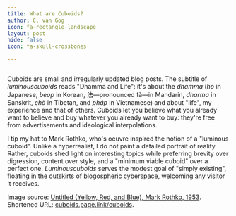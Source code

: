 ```yaml
---
title: What are Cuboids?
author: C. van Gog
icon: fa-rectangle-landscape
layout: post
hide: false
icon: fa-skull-crossbones

---
```


<span class="image left"><img src="{{ 'assets/images/untitled-yrb.jpg' | relative_url }}" alt="" /></span>

<p>Cuboids are small and irregularly updated blog posts. The subtitle of <i>luminouscuboids</i> reads "Dhamma and Life": it's about the <i>dhamma</i> (<i>hō</i> in Japanese, <i>beop</i> in Korean, 法—pronounced fǎ—in Mandarin, <i>dharma</i> in Sanskrit, <i>chö</i> in Tibetan, and <i>pháp</i> in Vietnamese) and about "life", my experience and that of others. Cuboids let you believe what you already want to believe and buy whatever you already want to buy: they're free from advertisements and ideological interpolations.</p>

<p>I tip my hat to Mark Rothko, who's oeuvre inspired the notion of a "luminous cuboid". Unlike a hyperrealist, I do not paint a detailed portrait of reality. Rather, cuboids shed light on interesting topics while preferring brevity over digression, content over style, and a "minimum viable cuboid" over a perfect one. <i>Luminouscuboids</i> serves the modest goal of "simply existing", floating in the outskirts of blogospheric cyberspace, welcoming any visitor it receives.</p>

<p>Image source: <a href="https://www.wikiart.org/en/mark-rothko/untitled-yellow-red-and-blue-1953/">Untitled (Yellow, Red, and Blue), Mark Rothko, 1953</a>.<br>
Shortened URL: <a href="https://cuboids.page.link/cuboids">cuboids.page.link/cuboids</a>.</p>
<!--stackedit_data:
eyJoaXN0b3J5IjpbMTkyOTMzOTE1MV19
-->